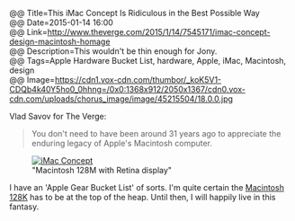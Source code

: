 @@ Title=This iMac Concept Is Ridiculous in the Best Possible Way  
@@ Date=2015-01-14 16:00  
@@ Link=http://www.theverge.com/2015/1/14/7545171/imac-concept-design-macintosh-homage  
@@ Description=This wouldn't be thin enough for Jony.  
@@ Tags=Apple Hardware Bucket List, hardware, Apple, iMac, Macintosh, design  
@@ Image=https://cdn1.vox-cdn.com/thumbor/_koK5V1-CDQb4k40Y5ho0_0hhng=/0x0:1368x912/2050x1367/cdn0.vox-cdn.com/uploads/chorus_image/image/45215504/18.0.0.jpg  

Vlad Savov for The Verge:
>You don't need to have been around 31 years ago to appreciate the enduring legacy of Apple's Macintosh computer.

<figure>
	<a class="nohover" href="https://cdn1.vox-cdn.com/thumbor/_koK5V1-CDQb4k40Y5ho0_0hhng=/0x0:1368x912/2050x1367/cdn0.vox-cdn.com/uploads/chorus_image/image/45215504/18.0.0.jpg">
		<img src="https://cdn1.vox-cdn.com/thumbor/_koK5V1-CDQb4k40Y5ho0_0hhng=/0x0:1368x912/2050x1367/cdn0.vox-cdn.com/uploads/chorus_image/image/45215504/18.0.0.jpg" alt="iMac Concept">
	</a>
	<figcaption>"Macintosh 128M with Retina display"</figcaption>
</figure>

I have an 'Apple Gear Bucket List' of sorts. I'm quite certain the [Macintosh 128K][m] has to be at the top of the heap. Until then, I will happily live in this fantasy.

[m]: https://en.m.wikipedia.org/wiki/Macintosh_128K